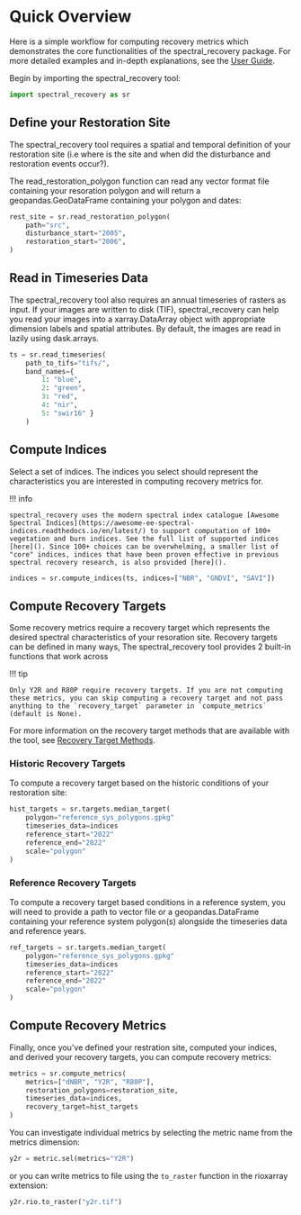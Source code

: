 # Quick Overview

Here is a simple workflow for computing recovery metrics which demonstrates the core functionalities of the spectral_recovery package. For more detailed examples and in-depth explanations, see the [User Guide]().

Begin by importing the spectral_recovery tool:

``` py
import spectral_recovery as sr
```
## Define your Restoration Site

The spectral_recovery tool requires a spatial and temporal definition of your restoration site (i.e where is the site and when did the disturbance and restoration events occur?). 

The read_restoration_polygon function can read any vector format file containing your resoration polygon and will return a geopandas.GeoDataFrame containing your polygon and dates:

``` py 
rest_site = sr.read_restoration_polygon(
    path="src",
    disturbance_start="2005",
    restoration_start="2006",
)
```

## Read in Timeseries Data

The spectral_recovery tool also requires an annual timeseries of rasters as input. If your images are written to disk (TIF), spectral_recovery can help you read your images into a xarray.DataArray object with appropriate dimension labels and spatial attributes. By default, the images are read in lazily using dask.arrays. 

``` py
ts = sr.read_timeseries(
    path_to_tifs="tifs/",
    band_names={
        1: "blue",
        2: "green",
        3: "red",
        4: "nir",
        5: "swir16" }
    )
```

## Compute Indices

Select a set of indices. The indices you select should represent the characteristics you are interested in computing recovery metrics for.

!!! info

    spectral_recovery uses the modern spectral index catalogue [Awesome Spectral Indices](https://awesome-ee-spectral-indices.readthedocs.io/en/latest/) to support computation of 100+ vegetation and burn indices. See the full list of supported indices [here](). Since 100+ choices can be overwhelming, a smaller list of "core" indices, indices that have been proven effective in previous spectral recovery research, is also provided [here](). 

``` py   
indices = sr.compute_indices(ts, indices=["NBR", "GNDVI", "SAVI"])
```

## Compute Recovery Targets

Some recovery metrics require a recovery target which represents the desired spectral characteristics of your resoration site. Recovery targets can be defined in many ways,  The spectral_recovery tool provides 2 built-in functions that work across 

!!! tip

    Only Y2R and R80P require recovery targets. If you are not computing these metrics, you can skip computing a recovery target and not pass anything to the `recovery_target` parameter in `compute_metrics` (default is None).

For more information on the recovery target methods that are available with the tool, see [Recovery Target Methods]().

### Historic Recovery Targets

To compute a recovery target based on the historic conditions of your restoration site:

``` py
hist_targets = sr.targets.median_target(
    polygon="reference_sys_polygons.gpkg"
    timeseries_data=indices
    reference_start="2022"
    reference_end="2022"
    scale="polygon"
)
```

### Reference Recovery Targets

To compute a recovery target based conditions in a reference system, you will need to provide a path to vector file or a geopandas.DataFrame containing your reference system polygon(s) alongside the timeseries data and reference years. 

``` py
ref_targets = sr.targets.median_target(
    polygon="reference_sys_polygons.gpkg"
    timeseries_data=indices
    reference_start="2022"
    reference_end="2022"
    scale="polygon"
)
```

## Compute Recovery Metrics

Finally, once you've defined your restration site, computed your indices, and derived your recovery targets, you can compute recovery metrics:

``` py
metrics = sr.compute_metrics(
    metrics=["dNBR", "Y2R", "R80P"],
    restoration_polygons=restoration_site,
    timeseries_data=indices,
    recovery_target=hist_targets
)
```

You can investigate individual metrics by selecting the metric name from the metrics dimension:

``` py
y2r = metric.sel(metrics="Y2R")
```

or you can write metrics to file using the `to_raster` function in the rioxarray extension:

``` py
y2r.rio.to_raster("y2r.tif")
```
